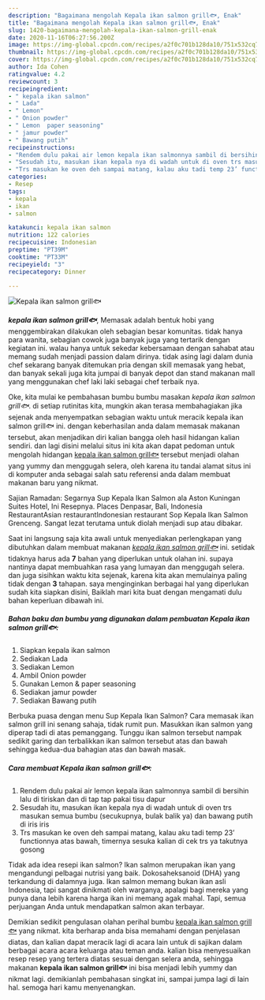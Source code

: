 ```yaml
---
description: "Bagaimana mengolah Kepala ikan salmon grill🐟, Enak"
title: "Bagaimana mengolah Kepala ikan salmon grill🐟, Enak"
slug: 1420-bagaimana-mengolah-kepala-ikan-salmon-grill-enak
date: 2020-11-16T06:27:56.200Z
image: https://img-global.cpcdn.com/recipes/a2f0c701b128da10/751x532cq70/kepala-ikan-salmon-grill🐟-foto-resep-utama.jpg
thumbnail: https://img-global.cpcdn.com/recipes/a2f0c701b128da10/751x532cq70/kepala-ikan-salmon-grill🐟-foto-resep-utama.jpg
cover: https://img-global.cpcdn.com/recipes/a2f0c701b128da10/751x532cq70/kepala-ikan-salmon-grill🐟-foto-resep-utama.jpg
author: Ida Cohen
ratingvalue: 4.2
reviewcount: 3
recipeingredient:
- " kepala ikan salmon"
- " Lada"
- " Lemon"
- " Onion powder"
- " Lemon  paper seasoning"
- " jamur powder"
- " Bawang putih"
recipeinstructions:
- "Rendem dulu pakai air lemon kepala ikan salmonnya sambil di bersihin lalu di tiriskan dan di tap tap pakai tisu dapur"
- "Sesudah itu, masukan ikan kepala nya di wadah untuk di oven trs masukan semua bumbu (secukupnya, bulak balik ya) dan bawang putih di iris iris"
- "Trs masukan ke oven deh sampai matang, kalau aku tadi temp 23’ functionnya atas bawah, timernya sesuka kalian di cek trs ya takutnya gosong"
categories:
- Resep
tags:
- kepala
- ikan
- salmon

katakunci: kepala ikan salmon 
nutrition: 122 calories
recipecuisine: Indonesian
preptime: "PT39M"
cooktime: "PT33M"
recipeyield: "3"
recipecategory: Dinner

---
```



![Kepala ikan salmon grill🐟](https://img-global.cpcdn.com/recipes/a2f0c701b128da10/751x532cq70/kepala-ikan-salmon-grill🐟-foto-resep-utama.jpg)

<b><i>kepala ikan salmon grill🐟</i></b>, Memasak adalah bentuk hobi yang menggembirakan dilakukan oleh sebagian besar komunitas. tidak hanya para wanita, sebagian cowok juga banyak juga yang tertarik dengan kegiatan ini. walau hanya untuk sekedar kebersamaan dengan sahabat atau memang sudah menjadi passion dalam dirinya. tidak asing lagi dalam dunia chef sekarang banyak ditemukan pria dengan skill memasak yang hebat, dan banyak sekali juga kita jumpai di banyak depot dan stand makanan mall yang menggunakan chef laki laki sebagai chef terbaik nya.

Oke, kita mulai ke pembahasan bumbu bumbu masakan <i>kepala ikan salmon grill🐟</i>. di setiap rutinitas kita, mungkin akan terasa membahagiakan jika sejenak anda menyempatkan sebagian waktu untuk meracik kepala ikan salmon grill🐟 ini. dengan keberhasilan anda dalam memasak makanan tersebut, akan menjadikan diri kalian bangga oleh hasil hidangan kalian sendiri. dan lagi disini melalui situs ini kita akan dapat pedoman untuk mengolah hidangan <u>kepala ikan salmon grill🐟</u> tersebut menjadi olahan yang yummy dan menggugah selera, oleh karena itu tandai alamat situs ini di komputer anda sebagai salah satu referensi anda dalam membuat makanan baru yang nikmat.

Sajian Ramadan: Segarnya Sup Kepala Ikan Salmon ala Aston Kuningan Suites Hotel, Ini Resepnya. Places Denpasar, Bali, Indonesia RestaurantAsian restaurantIndonesian restaurant Sop Kepala Ikan Salmon Grenceng. Sangat lezat terutama untuk diolah menjadi sup atau dibakar.


Saat ini langsung saja kita awali untuk menyediakan perlengkapan yang dibutuhkan dalam membuat makanan <u><i>kepala ikan salmon grill🐟</i></u> ini. setidak tidaknya harus ada <b>7</b> bahan yang diperlukan untuk olahan ini. supaya nantinya dapat membuahkan rasa yang lumayan dan menggugah selera. dan juga sisihkan waktu kita sejenak, karena kita akan memulainya paling tidak dengan <b>3</b> tahapan. saya menginginkan berbagai hal yang diperlukan sudah kita siapkan disini, Baiklah mari kita buat dengan mengamati dulu bahan keperluan dibawah ini.

<!--inarticleads1-->

##### Bahan baku dan bumbu yang digunakan dalam pembuatan Kepala ikan salmon grill🐟:

1. Siapkan  kepala ikan salmon
1. Sediakan  Lada
1. Sediakan  Lemon
1. Ambil  Onion powder
1. Gunakan  Lemon &amp; paper seasoning
1. Sediakan  jamur powder
1. Sediakan  Bawang putih


Berbuka puasa dengan menu Sup Kepala Ikan Salmon? Cara memasak ikan salmon grill ini senang sahaja, tidak rumit pun. Masukkan ikan salmon yang diperap tadi di atas pemanggang. Tunggu ikan salmon tersebut nampak sedikit garing dan terbalikkan ikan salmon tersebut atas dan bawah sehingga kedua-dua bahagian atas dan bawah masak. 

<!--inarticleads2-->

##### Cara membuat Kepala ikan salmon grill🐟:

1. Rendem dulu pakai air lemon kepala ikan salmonnya sambil di bersihin lalu di tiriskan dan di tap tap pakai tisu dapur
1. Sesudah itu, masukan ikan kepala nya di wadah untuk di oven trs masukan semua bumbu (secukupnya, bulak balik ya) dan bawang putih di iris iris
1. Trs masukan ke oven deh sampai matang, kalau aku tadi temp 23’ functionnya atas bawah, timernya sesuka kalian di cek trs ya takutnya gosong


Tidak ada idea resepi ikan salmon? Ikan salmon merupakan ikan yang mengandungi pelbagai nutrisi yang baik. Dokosaheksanoid (DHA) yang terkandung di dalamnya juga. Ikan salmon memang bukan ikan asli Indonesia, tapi sangat dinikmati oleh warganya, apalagi bagi mereka yang punya dana lebih karena harga ikan ini memang agak mahal. Tapi, semua perjuangan Anda untuk mendapatkan salmon akan terbayar. 

Demikian sedikit pengulasan olahan perihal bumbu <u>kepala ikan salmon grill🐟</u> yang nikmat. kita berharap anda bisa memahami dengan penjelasan diatas, dan kalian dapat meracik lagi di acara lain untuk di sajikan dalam berbagai acara acara keluarga atau teman anda. kalian bisa menyesuaikan resep resep yang tertera diatas sesuai dengan selera anda, sehingga makanan <b>kepala ikan salmon grill🐟</b> ini bisa menjadi lebih yummy dan nikmat lagi. demikianlah pembahasan singkat ini, sampai jumpa lagi di lain hal. semoga hari kamu menyenangkan.
